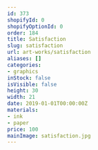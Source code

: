 ```yaml
---
id: 373
shopifyId: 0
shopifyOptionId: 0
order: 184
title: Satisfaction
slug: satisfaction
url: art-works/satisfaction
aliases: []
categories:
- graphics
inStock: false
isVisible: false
height: 30
width: 21
date: 2019-01-01T00:00:00Z
materials:
- ink
- paper
price: 100
mainImage: satisfaction.jpg
---
```

